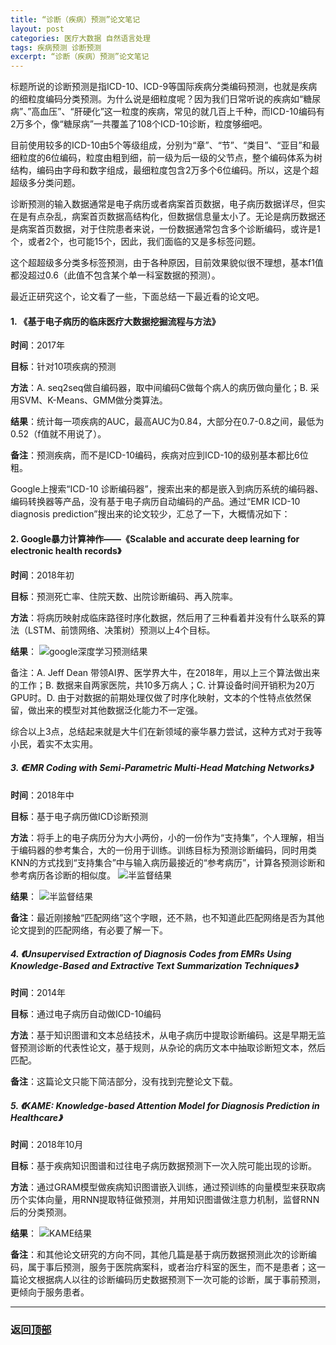 ```yaml
---
title: “诊断（疾病）预测”论文笔记
layout: post
categories: 医疗大数据 自然语言处理
tags: 疾病预测 诊断预测
excerpt: “诊断（疾病）预测”论文笔记
---
```



  
  标题所说的诊断预测是指ICD-10、ICD-9等国际疾病分类编码预测，也就是疾病的细粒度编码分类预测。为什么说是细粒度呢？因为我们日常听说的疾病如“糖尿病”、”高血压”、“肝硬化”这一粒度的疾病，常见的就几百上千种，而ICD-10编码有2万多个，像“糖尿病”一共覆盖了108个ICD-10诊断，粒度够细吧。
  
  目前使用较多的ICD-10由5个等级组成，分别为“章”、“节”、“类目”、“亚目”和最细粒度的6位编码，粒度由粗到细，前一级为后一级的父节点，整个编码体系为树结构，编码由字母和数字组成，最细粒度包含2万多个6位编码。所以，这是个超超级多分类问题。
  
  诊断预测的输入数据通常是电子病历或者病案首页数据，电子病历数据详尽，但实在是有点杂乱，病案首页数据高结构化，但数据信息量太小了。无论是病历数据还是病案首页数据，对于住院患者来说，一份数据通常包含多个诊断编码，或许是1个，或者2个，也可能15个，因此，我们面临的又是多标签问题。
  
  这个超超级多分类多标签预测，由于各种原因，目前效果貌似很不理想，基本f1值都没超过0.6（此值不包含某个单一科室数据的预测）。
  
  最近正研究这个，论文看了一些，下面总结一下最近看的论文吧。

#### 1.	《基于电子病历的临床医疗大数据挖掘流程与方法》

  **时间**：2017年

  **目标**：针对10项疾病的预测

  **方法**：A.	seq2seq做自编码器，取中间编码C做每个病人的病历做向量化；B.	采用SVM、K-Means、GMM做分类算法。

  **结果**：统计每一项疾病的AUC，最高AUC为0.84，大部分在0.7-0.8之间，最低为0.52（f值就不用说了）。

  **备注**：预测疾病，而不是ICD-10编码，疾病对应到ICD-10的级别基本都比6位粗。


  Google上搜索“ICD-10 诊断编码器”，搜索出来的都是嵌入到病历系统的编码器、编码转换器等产品，没有基于电子病历自动编码的产品。通过“EMR ICD-10 diagnosis prediction”搜出来的论文较少，汇总了一下，大概情况如下：



#### 2.	Google暴力计算神作——《Scalable and accurate deep learning for electronic health records》

  **时间**：2018年初

  **目标**：预测死亡率、住院天数、出院诊断编码、再入院率。

  **方法**：将病历映射成临床路径时序化数据，然后用了三种看着并没有什么联系的算法（LSTM、前馈网络、决策树）预测以上4个目标。


  **结果**：
  ![google深度学习预测结果](http://cherryyin.github.io/assets/picture/2019-04-09_4.png)


  备注：A. Jeff Dean 带领AI界、医学界大牛，在2018年，用以上三个算法做出来的工作；B. 数据来自两家医院，共10多万病人；C.	计算设备时间开销积为20万GPU时。D.	由于对数据的前期处理仅做了时序化映射，文本的个性特点依然保留，做出来的模型对其他数据泛化能力不一定强。

  综合以上3点，总结起来就是大牛们在新领域的豪华暴力尝试，这种方式对于我等小民，着实不太实用。



##### 3.	《EMR Coding with Semi-Parametric Multi-Head Matching Networks》

  **时间**：2018年中

  **目标**：基于电子病历做ICD诊断预测

  **方法**：将手上的电子病历分为大小两份，小的一份作为“支持集”，个人理解，相当于编码器的参考集合，大的一份用于训练。训练目标为预测诊断编码，同时用类KNN的方式找到“支持集合”中与输入病历最接近的“参考病历”，计算各预测诊断和参考病历各诊断的相似度。
  ![半监督结果](http://cherryyin.github.io/assets/picture/2019-04-09_1.png)

  **结果**：
  ![半监督结果](http://cherryyin.github.io/assets/picture/2019-04-09_2.png)

  **备注**：最近刚接触“匹配网络”这个字眼，还不熟，也不知道此匹配网络是否为其他论文提到的匹配网络，有必要了解一下。



##### 4.	《Unsupervised Extraction of Diagnosis Codes from EMRs Using Knowledge-Based and Extractive Text Summarization Techniques》

  **时间**：2014年

  **目标**：通过电子病历自动做ICD-10编码

  **方法**：基于知识图谱和文本总结技术，从电子病历中提取诊断编码。这是早期无监督预测诊断的代表性论文，基于规则，从杂论的病历文本中抽取诊断短文本，然后匹配。

  **备注**：这篇论文只能下简洁部分，没有找到完整论文下载。



##### 5.	《KAME: Knowledge-based Attention Model for Diagnosis Prediction in Healthcare》

  **时间**：2018年10月

  **目标**：基于疾病知识图谱和过往电子病历数据预测下一次入院可能出现的诊断。

  **方法**：通过GRAM模型做疾病知识图谱嵌入训练，通过预训练的向量模型来获取病历个实体向量，用RNN提取特征做预测，并用知识图谱做注意力机制，监督RNN后的分类预测。

  **结果**：
  ![KAME结果](https://cherryyin.github.io/assets/picture/2019-04-09_3.png)

  **备注**：和其他论文研究的方向不同，其他几篇是基于病历数据预测此次的诊断编码，属于事后预测，服务于医院病案科，或者治疗科室的医生，而不是患者；这一篇论文根据病人以往的诊断编码历史数据预测下一次可能的诊断，属于事前预测，更倾向于服务患者。

------

###  **返回[顶部](#home)**
